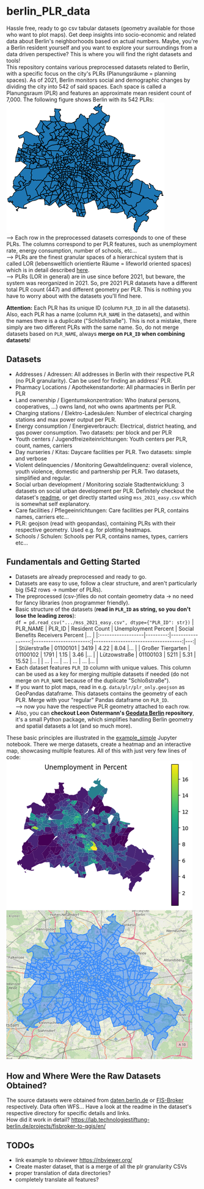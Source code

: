 # berlin_PLR_data
Hassle free, ready to go csv tabular datasets (geometry available for those who want to plot maps). Get deep insights into socio-economic and related data about Berlin's neighborhoods based on actual numbers. Maybe, you're a Berlin resident yourself and you want to explore your surroundings from a data driven perspective? This is where you will find the right datasets and tools!  
This repository contains various preprocessed datasets related to Berlin, with a specific focus on the city's PLRs (Planungsräume = planning spaces).
As of 2021, Berlin monitors social and demographic changes by dividing the city into 542 of said spaces.
Each space is called a Planungsraum (PLR) and features an approximate mean resident count of 7,000. The following figure shows Berlin with its 542 PLRs:  
![Berlin with its 542 PLRs](auxiliary/plr.png)  
--> Each row in the preprocessed datasets corresponds to one of these PLRs. The columns correspond to per PLR features, such as unemployment rate, energy consumption, number of schools, etc...  
--> PLRs are the finest granular spaces of a hierarchical system that is called LOR (lebensweltlich orientierte Räume = lifeworld oriented spaces) which is in detail described [here](https://www.berlin.de/sen/sbw/stadtdaten/stadtwissen/sozialraumorientierte-planungsgrundlagen/lebensweltlich-orientierte-raeume/).  
--> PLRs (LOR in general) are in use since before 2021, but beware, the system was reorganized in 2021. So, pre 2021 PLR datasets have a different total PLR count (447) and different geometry per PLR. This is nothing you have to worry about with the datasets you'll find here. 

**Attention:** Each PLR has its unique ID (column `PLR_ID` in all the datasets). Also, each PLR has a name (column `PLR_NAME` in the datasets), and within the names there is a duplicate ("Schloßstraße"). This is not a mistake, there simply are two different PLRs with the same name. So, do not merge datasets based on `PLR_NAME`, always **merge on `PLR_ID` when combining datasets**!

## Datasets
- Addresses / Adressen: All addresses in Berlin with their respective PLR (no PLR granularity). Can be used for finding an address' PLR.
- Pharmacy Locations / Apothekenstandorte: All pharmacies in Berlin per PLR
- Land ownership / Eigentumskonzentration: Who (natural persons, cooperatives, ...) owns land, not who owns apartments per PLR.
- Charging stations / Elektro-Ladesäulen: Number of electrical charging stations and max power output per PLR.
- Energy consumption / Energieverbrauch: Electrical, district heating, and gas power consumption. Two datasets: per block and per PLR
- Youth centers / Jugendfreizeiteinrichtungen: Youth centers per PLR, count, names, carriers
- Day nurseries / Kitas: Daycare facilities per PLR. Two datasets: simple and verbose
- Violent delinquencies / Monitoring Gewaltdelinquenz: overall violence, youth violence, domestic and partnership per PLR. Two datasets, simplified and regular.
- Social urban development / Monitoring soziale Stadtentwicklung: 3 datasets on social urban development per PLR. Definitely checkout the dataset's [readme](data/monitoring_soziale_stadtentwicklung_2021/README.md), or get directly started using `mss_2021_easy.csv` which is somewhat self explanatory.
- Care facilities / Pflegeeinrichtungen: Care facilities per PLR, contains names, carriers etc...
- PLR: geojson (read with geopandas), containing PLRs with their respective geometry. Used e.g. for plotting heatmaps.
- Schools / Schulen: Schools per PLR, contains names, types, carriers etc...


## Fundamentals and Getting Started
- Datasets are already preprocessed and ready to go.
- Datasets are easy to use, follow a clear structure, and aren't particularly big (542 rows -> number of PLRs).
- The preprocessed (csv-)files do not contain geometry data -> no need for fancy libraries (non programmer friendly).
- Basic structure of the datasets (**read in `PLR_ID` as string, so you don't lose the leading zeros**):  
  `df = pd.read_csv(".../mss_2021_easy.csv", dtype={"PLR_ID": str})`
    | PLR_NAME          |   PLR_ID |   Resident Count |   Unemployment Percent |   Social Benefits Receivers Percent |... |
    |:------------------|---------:|-----------------:|-----------------------:|------------------------------------:|---:|
    | Stülerstraße      | 01100101 |             3419 |                4.22 |                             8.04 |... |
    | Großer Tiergarten | 01100102 |             1791 |                1.15 |                             3.46 |... |
    | Lützowstraße      | 01100103 |             5211 |                5.31 |                            15.52 |... |
    | ...     | ... |             ... |                ...  |                             ... |... |
- Each dataset features `PLR_ID` column with unique values. This column can be used as a key for merging multiple datasets if needed (do not merge on `PLR_NAME` because of the duplicate "Schloßstraße").
- If you want to plot maps, read in e.g. `data/plr/plr_only.geojson` as GeoPandas dataframe. This datasets contains the geometry of each PLR. Merge with your "regular" Pandas dataframe on `PLR_ID`.  
  --> now you have the respective PLR geometry attached to each row.
- Also, you can **checkout Leon Ostermann's [Geodata Berlin](https://github.com/Lucky-0ne/geodata_berlin) repository**, it's a small Python package, which simplifies handling Berlin geometry and spatial datasets a lot (and so much more).

These basic principles are illustrated in the [example_simple](example_simple.ipynb) Jupyter notebook. There we merge datasets, create a heatmap and an interactive map, showcasing multiple features. All of this with just very few lines of code:  
![heatmap unemployment](auxiliary/heatmap_unemployment.png)
![interactive map](auxiliary/animation_cropped.gif)


## How and Where Were the Raw Datasets Obtained?
The source datasets were obtained from [daten.berlin.de](https://daten.berlin.de/) or [FIS-Broker](https://fbinter.stadt-berlin.de/fb/) respectively. Data often WFS...
Have a look at the readme in the dataset's respective directory for specific details and links.  
How did it work in detail?
https://lab.technologiestiftung-berlin.de/projects/fisbroker-to-qgis/en/

## TODOs
- link example to nbviewer https://nbviewer.org/
- Create master dataset, that is a merge of all the plr granularity CSVs
- proper translation of data directories?
- completely translate all features?